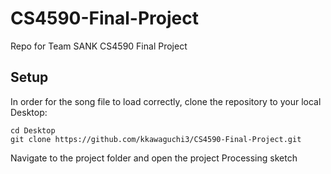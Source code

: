 # CS4590-Final-Project
Repo for Team SANK CS4590 Final Project

## Setup
In order for the song file to load correctly, clone the repository to your local Desktop:
```
cd Desktop
git clone https://github.com/kkawaguchi3/CS4590-Final-Project.git
```
Navigate to the project folder and open the project Processing sketch


